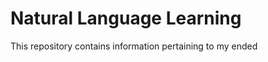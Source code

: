# Natural Language Learning

This repository contains information pertaining to my ended
<!--stackedit_data:
eyJoaXN0b3J5IjpbLTE1NjIwNTA4NzddfQ==
-->
